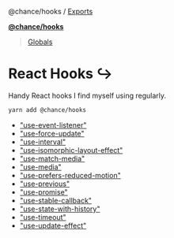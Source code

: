 @chance/hooks / [Exports](modules.md)

**[@chance/hooks](README.md)**

> [Globals](globals.md)

# React Hooks ↪️

Handy React hooks I find myself using regularly.

```sh
yarn add @chance/hooks
```

* ["use-event-listener"](docs/modules/_src_use_event_listener_.md)
* ["use-force-update"](docs/modules/_src_use_force_update_.md)
* ["use-interval"](docs/modules/_src_use_interval_.md)
* ["use-isomorphic-layout-effect"](docs/modules/_src_use_isomorphic_layout_effect_.md)
* ["use-match-media"](docs/modules/_src_use_match_media_.md)
* ["use-media"](docs/modules/_src_use_media_.md)
* ["use-prefers-reduced-motion"](docs/modules/_src_use_prefers_reduced_motion_.md)
* ["use-previous"](docs/modules/_src_use_previous_.md)
* ["use-promise"](docs/modules/_src_use_promise_.md)
* ["use-stable-callback"](docs/modules/_src_use_stable_callback_.md)
* ["use-state-with-history"](docs/modules/_src_use_state_with_history_.md)
* ["use-timeout"](docs/modules/_src_use_timeout_.md)
* ["use-update-effect"](docs/modules/_src_use_update_effect_.md)
